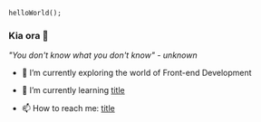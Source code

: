 `helloWorld();`
### Kia ora 👋

*"You don't know what you don't know" - unknown*


- 🔭 I’m currently exploring the world of Front-end Development
- 🌱 I’m currently learning [title](https://www.example.com)

-  📫 How to reach me: [title](https://www.example.com)



<!--
**hamish-jmr/hamish-jmr** is a ✨ _special_ ✨ repository because its `README.md` (this file) appears on your GitHub profile.

Here are some ideas to get you started:

- 🔭 I’m currently working on ...
- 🌱 I’m currently learning ...
- 👯 I’m looking to collaborate on ...
- 🤔 I’m looking for help with ...
- 💬 Ask me about ...
- 📫 How to reach me: ...
- 😄 Pronouns: ...
- ⚡ Fun fact: ...
-->
